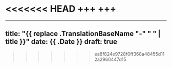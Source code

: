 <<<<<<< HEAD
+++
+++
=======
---
title: "{{ replace .TranslationBaseName "-" " " | title }}"
date: {{ .Date }}
draft: true
---

>>>>>>> ea8f824e9728f0ff368a48455d112a2960447d15
